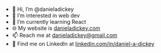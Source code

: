 - 👋 Hi, I’m @danieladickey
- 👀 I’m interested in web dev
- 🌱 I’m currently learning React
- 🌐 My website is [danieladickey.com](https://www.danieladickey.com)
- 📫 Reach me at [danieladickey@gmail.com](mailto:danieladickey@gmail.com)
- 👔 Find me on LinkedIn at [linkedin.com/in/daniel-a-dickey](https://www.linkedin.com/in/daniel-a-dickey/)

<!---
danieladickey/danieladickey is a ✨ special ✨ repository because its `README.md` (this file) appears on your GitHub profile.
You can click the Preview link to take a look at your changes.
--->
